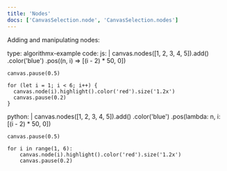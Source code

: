 ```yaml
---
title: 'Nodes'
docs: ['CanvasSelection.node', 'CanvasSelection.nodes']
---
```


Adding and manipulating nodes:

<data type='yaml'>
type: algorithmx-example
code:
  js: |
    canvas.nodes([1, 2, 3, 4, 5]).add()
      .color('blue')
      .pos((n, i) => [(i - 2) * 50, 0])
    
    canvas.pause(0.5)
    
    for (let i = 1; i < 6; i++) {
      canvas.node(i).highlight().color('red').size('1.2x')
      canvas.pause(0.2)
    }
  python: |
    canvas.nodes([1, 2, 3, 4, 5]).add()
      .color('blue')
      .pos(lambda: n, i: [(i - 2) * 50, 0])
    
    canvas.pause(0.5)
    
    for i in range(1, 6):
        canvas.node(i).highlight().color('red').size('1.2x')
        canvas.pause(0.2)
</data>
